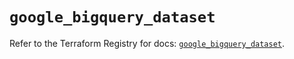 # `google_bigquery_dataset`

Refer to the Terraform Registry for docs: [`google_bigquery_dataset`](https://registry.terraform.io/providers/hashicorp/google-beta/5.39.1/docs/resources/google_bigquery_dataset).
